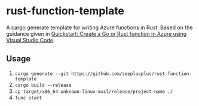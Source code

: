 # rust-function-template

A cargo generate template for writing Azure functions in Rust. 
Based on the guidance given in [Quickstart: Create a Go or Rust function in Azure using Visual Studio Code](https://docs.microsoft.com/en-us/azure/azure-functions/create-first-function-vs-code-other?tabs=rust%2Clinux).

## Usage

1. `cargo generate --git https://github.com/seeplusplus/rust-function-template`
2. `cargo build --release`
3. `cp target/x86_64-unknown-linux-musl/release/project-name ./`
3. `func start`
